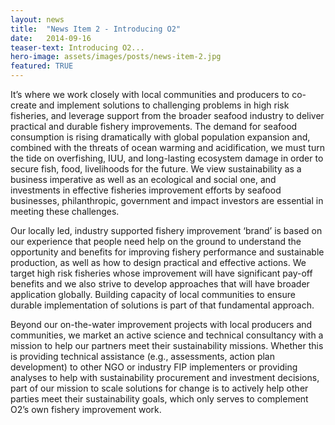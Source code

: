 ```yaml
---
layout: news
title:  "News Item 2 - Introducing O2"
date:   2014-09-16
teaser-text: Introducing O2...
hero-image: assets/images/posts/news-item-2.jpg 
featured: TRUE
---
```


It’s where we work closely with local communities and producers to co-create and implement solutions to challenging problems in high risk fisheries, and leverage support from the broader seafood industry to deliver practical and durable fishery improvements. The demand for seafood consumption is rising dramatically with global population expansion and, combined with the threats of ocean warming and acidification, we must turn the tide on overfishing, IUU, and long-lasting ecosystem damage in order to secure fish, food, livelihoods for the future. We view sustainability as a business imperative as well as an ecological and social one, and investments in effective fisheries improvement efforts by seafood businesses, philanthropic, government and impact investors are essential in meeting these challenges.

Our locally led, industry supported fishery improvement ‘brand’ is based on our experience that people need help on the ground to understand the opportunity and benefits for improving fishery performance and sustainable production, as well as how to design practical and effective actions. We target high risk fisheries whose improvement will have significant pay-off benefits and we also strive to develop approaches that will have broader application globally. Building capacity of local communities to ensure durable implementation of solutions is part of that fundamental approach. 

Beyond our on-the-water improvement projects with local producers and communities, we market an active science and technical consultancy with a mission to help our partners meet their sustainability missions.  Whether this is providing technical assistance (e.g., assessments, action plan development) to other NGO or industry FIP implementers or providing analyses to help with sustainability procurement and investment decisions, part of our mission to scale solutions for change is to actively help other parties meet their sustainability goals, which only serves to complement O2’s own fishery improvement work.
